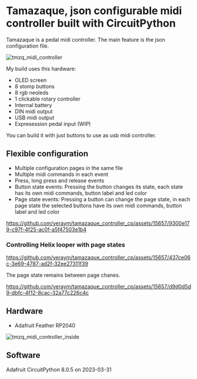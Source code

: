 # Tamazaque, json configurable midi controller built with CircuitPython

Tamazaque is a pedal midi controller. The main feature is the json configuration file.

![tmzq_midi_controller](https://github.com/yeraym/tamazaque_controller_cp/assets/15657/b1c3af25-ba16-49cc-abce-f1358898b884)

My build uses this hardware:
* OLED screen
* 8 stomp buttons
* 8 rgb neoleds
* 1 clickable rotary controller
* Internal battery
* DIN midi output
* USB midi output
* Expresession pedal input (WIP)

You can build it with just buttons to use as usb midi controller.

## Flexible configuration

* Multiple configuration pages in the same file
* Multiple midi commands in each event
* Press, long press and release events
* Button state events: Pressing the button changes its state, each state has its own midi commands, button label and led color
* Page state events: Pressing a button can change the page state, in each page state the selected buttons have its own midi commands, button label and led color


https://github.com/yeraym/tamazaque_controller_cp/assets/15657/9300e179-c97f-4f25-ac0f-a5f47503e1b4



### Controlling Helix looper with page states


https://github.com/yeraym/tamazaque_controller_cp/assets/15657/437ce06c-3e69-4787-ad2f-32ee27311f39

The page state remains between page chanes.

https://github.com/yeraym/tamazaque_controller_cp/assets/15657/d9d0d5d9-dbfc-4f12-8cac-32a77c226c4c




## Hardware

* Adafruit Feather RP2040

![tmzq_midi_controller_inside](https://github.com/yeraym/tamazaque_controller_cp/assets/15657/5aabd8ad-6b75-4e17-8656-d9592093e974)

 ## Software
 
 Adafruit CircuitPython 8.0.5 on 2023-03-31

